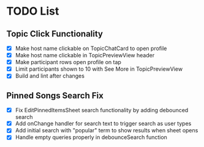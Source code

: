 # TODO List

## Topic Click Functionality

- [x] Make host name clickable on TopicChatCard to open profile
- [x] Make host name clickable in TopicPreviewView header  
- [x] Make participant rows open profile on tap
- [x] Limit participants shown to 10 with See More in TopicPreviewView
- [x] Build and lint after changes

## Pinned Songs Search Fix

- [x] Fix EditPinnedItemsSheet search functionality by adding debounced search
- [x] Add onChange handler for search text to trigger search as user types
- [x] Add initial search with "popular" term to show results when sheet opens
- [x] Handle empty queries properly in debounceSearch function
